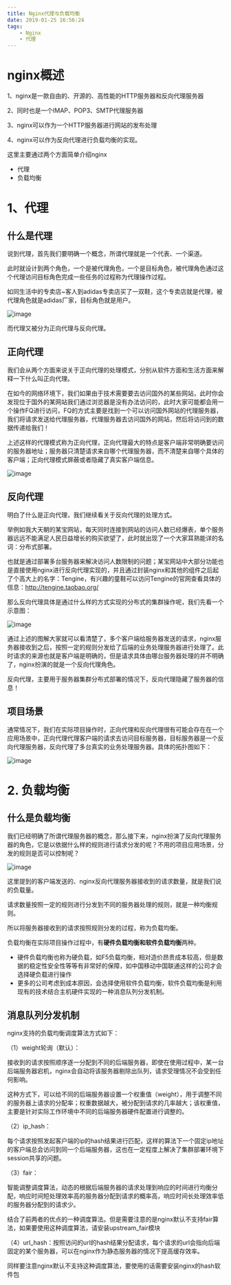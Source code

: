 ```yaml
---
title: Nginx代理与负载均衡
date: 2019-01-25 16:56:24
tags: 
    - Nginx
    - 代理
---
```

# nginx概述
1、nginx是一款自由的、开源的、高性能的HTTP服务器和反向代理服务器

2、同时也是一个IMAP、POP3、SMTP代理服务器

3、nginx可以作为一个HTTP服务器进行网站的发布处理

4、nginx可以作为反向代理进行负载均衡的实现。

这里主要通过两个方面简单介绍nginx

- 代理
- 负载均衡

# 1、代理

## 什么是代理
说到代理，首先我们要明确一个概念，所谓代理就是一个代表、一个渠道。

此时就设计到两个角色，一个是被代理角色，一个是目标角色，被代理角色通过这个代理访问目标角色完成一些任务的过程称为代理操作过程。

如同生活中的专卖店~客人到adidas专卖店买了一双鞋，这个专卖店就是代理，被代理角色就是adidas厂家，目标角色就是用户。

![image](https://upload-images.jianshu.io/upload_images/6152595-fc82897cfbff873e.png?imageMogr2/auto-orient/strip)

而代理又被分为正向代理与反向代理。

## 正向代理

我们会从两个方面来说关于正向代理的处理模式，分别从软件方面和生活方面来解释一下什么叫正向代理。

在如今的网络环境下，我们如果由于技术需要要去访问国外的某些网站，此时你会发现位于国外的某网站我们通过浏览器是没有办法访问的，此时大家可能都会用一个操作FQ进行访问，FQ的方式主要是找到一个可以访问国外网站的代理服务器，我们将请求发送给代理服务器，代理服务器去访问国外的网站，然后将访问到的数据传递给我们！

上述这样的代理模式称为正向代理，正向代理最大的特点是客户端非常明确要访问的服务器地址；服务器只清楚请求来自哪个代理服务器，而不清楚来自哪个具体的客户端；正向代理模式屏蔽或者隐藏了真实客户端信息。

![image](https://upload-images.jianshu.io/upload_images/6152595-d78bb9a776bbe12b.png?imageMogr2/auto-orient/strip)

## 反向代理

明白了什么是正向代理，我们继续看关于反向代理的处理方式。

举例如我大天朝的某宝网站，每天同时连接到网站的访问人数已经爆表，单个服务器远远不能满足人民日益增长的购买欲望了，此时就出现了一个大家耳熟能详的名词：分布式部署。

也就是通过部署多台服务器来解决访问人数限制的问题；某宝网站中大部分功能也是直接使用nginx进行反向代理实现的，并且通过封装nginx和其他的组件之后起了个高大上的名字：Tengine，有兴趣的童鞋可以访问Tengine的官网查看具体的信息：http://tengine.taobao.org/

那么反向代理具体是通过什么样的方式实现的分布式的集群操作呢，我们先看一个示意图：

![image](https://upload-images.jianshu.io/upload_images/6152595-ad86af969bb284a6.png?imageMogr2/auto-orient/strip)

通过上述的图解大家就可以看清楚了，多个客户端给服务器发送的请求，nginx服务器接收到之后，按照一定的规则分发给了后端的业务处理服务器进行处理了。此时请求的来源也就是客户端是明确的，但是请求具体由哪台服务器处理的并不明确了，nginx扮演的就是一个反向代理角色。

反向代理，主要用于服务器集群分布式部署的情况下，反向代理隐藏了服务器的信息！

## 项目场景

通常情况下，我们在实际项目操作时，正向代理和反向代理很有可能会存在在一个应用场景中，正向代理代理客户端的请求去访问目标服务器，目标服务器是一个反向代理服务器，反向代理了多台真实的业务处理服务器。具体的拓扑图如下：

![image](https://upload-images.jianshu.io/upload_images/6152595-f1e7ee0907bf2a15.png?imageMogr2/auto-orient/strip)

# 2. 负载均衡

## 什么是负载均衡

我们已经明确了所谓代理服务器的概念，那么接下来，nginx扮演了反向代理服务器的角色，它是以依据什么样的规则进行请求分发的呢？不用的项目应用场景，分发的规则是否可以控制呢？

![image](https://upload-images.jianshu.io/upload_images/6152595-2eacc6b64f99f75f.png?imageMogr2/auto-orient/strip)

这里提到的客户端发送的、nginx反向代理服务器接收到的请求数量，就是我们说的负载量。

请求数量按照一定的规则进行分发到不同的服务器处理的规则，就是一种均衡规则。

所以将服务器接收到的请求按照规则分发的过程，称为负载均衡。

负载均衡在实际项目操作过程中，有**硬件负载均衡和软件负载均衡**两种。

- 硬件负载均衡也称为硬负载，如F5负载均衡，相对造价昂贵成本较高，但是数据的稳定性安全性等等有非常好的保障，如中国移动中国联通这样的公司才会选择硬负载进行操作
- 更多的公司考虑到成本原因，会选择使用软件负载均衡，软件负载均衡是利用现有的技术结合主机硬件实现的一种消息队列分发机制。

## 消息队列分发机制

nginx支持的负载均衡调度算法方式如下：

（1）weight轮询（默认）：

接收到的请求按照顺序逐一分配到不同的后端服务器，即使在使用过程中，某一台后端服务器宕机，nginx会自动将该服务器剔除出队列，请求受理情况不会受到任何影响。

这种方式下，可以给不同的后端服务器设置一个权重值（weight），用于调整不同的服务器上请求的分配率；权重数据越大，被分配到请求的几率越大；该权重值，主要是针对实际工作环境中不同的后端服务器硬件配置进行调整的。

（2）ip_hash：

每个请求按照发起客户端的ip的hash结果进行匹配，这样的算法下一个固定ip地址的客户端总会访问到同一个后端服务器，这也在一定程度上解决了集群部署环境下session共享的问题。

（3）fair：

智能调整调度算法，动态的根据后端服务器的请求处理到响应的时间进行均衡分配，响应时间短处理效率高的服务器分配到请求的概率高，响应时间长处理效率低的服务器分配到的请求少。

结合了前两者的优点的一种调度算法。但是需要注意的是nginx默认不支持fair算法，如果要使用这种调度算法，请安装upstream_fair模块

（4）url_hash：按照访问的url的hash结果分配请求，每个请求的url会指向后端固定的某个服务器，可以在nginx作为静态服务器的情况下提高缓存效率。

同样要注意nginx默认不支持这种调度算法，要使用的话需要安装nginx的hash软件包
